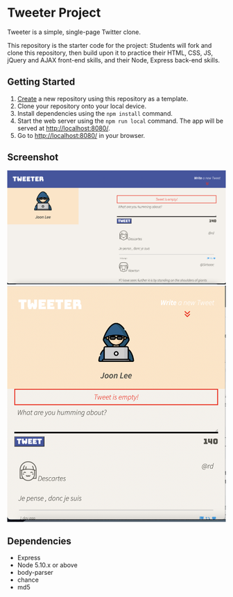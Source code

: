 # Tweeter Project

Tweeter is a simple, single-page Twitter clone.

This repository is the starter code for the project: Students will fork and clone this repository, then build upon it to practice their HTML, CSS, JS, jQuery and AJAX front-end skills, and their Node, Express back-end skills.

## Getting Started

1. [Create](https://docs.github.com/en/repositories/creating-and-managing-repositories/creating-a-repository-from-a-template) a new repository using this repository as a template.
2. Clone your repository onto your local device.
3. Install dependencies using the `npm install` command.
3. Start the web server using the `npm run local` command. The app will be served at <http://localhost:8080/>.
4. Go to <http://localhost:8080/> in your browser.

## Screenshot
!["Screenshot of Desktop-screen](https://github.com/greenlemonkp/tweeter/blob/master/docs/desktop-screen.png)
!["Screenshot of Mobile-screen"](https://github.com/greenlemonkp/tweeter/blob/master/docs/mobile-screen.png)

## Dependencies

- Express
- Node 5.10.x or above
- body-parser
- chance
- md5
  
